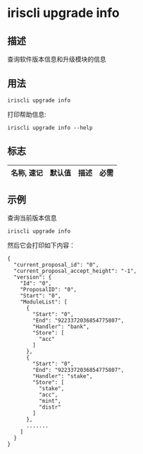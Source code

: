 # iriscli upgrade info

## 描述

查询软件版本信息和升级模块的信息

## 用法

```
iriscli upgrade info
```

打印帮助信息:

```
iriscli upgrade info --help
```
## 标志

| 名称, 速记       | 默认值                     | 描述                                                        | 必需     |
| --------------- | -------------------------- | ----------------------------------------------------------------- | -------- |

## 示例

查询当前版本信息

```
iriscli upgrade info 
```

然后它会打印如下内容：

```
{
  "current_proposal_id": "0",
  "current_proposal_accept_height": "-1",
  "version": {
    "Id": "0",
    "ProposalID": "0",
    "Start": "0",
    "ModuleList": [
      {
        "Start": "0",
        "End": "9223372036854775807",
        "Handler": "bank",
        "Store": [
          "acc"
        ]
      },
      {
        "Start": "0",
        "End": "9223372036854775807",
        "Handler": "stake",
        "Store": [
          "stake",
          "acc",
          "mint",
          "distr"
        ]
      },
      .......
    ]
  }
}
```
